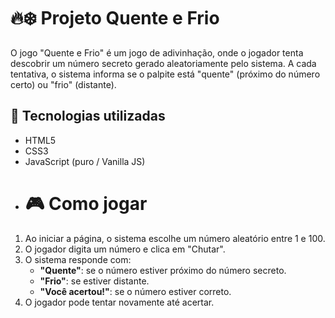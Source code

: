 # 🔥❄️ Projeto Quente e Frio

O jogo "Quente e Frio" é um jogo de adivinhação, onde o jogador tenta descobrir um número secreto gerado aleatoriamente pelo sistema. A cada tentativa, o sistema informa se o palpite está "quente" (próximo do número certo) ou "frio" (distante).
## 🚀 Tecnologias utilizadas

- HTML5
- CSS3
- JavaScript (puro / Vanilla JS)
- # 🎮 Como jogar

1. Ao iniciar a página, o sistema escolhe um número aleatório entre 1 e 100.
2. O jogador digita um número e clica em "Chutar".
3. O sistema responde com:
   - **"Quente"**: se o número estiver próximo do número secreto.
   - **"Frio"**: se estiver distante.
   - **"Você acertou!"**: se o número estiver correto.
4. O jogador pode tentar novamente até acertar.
